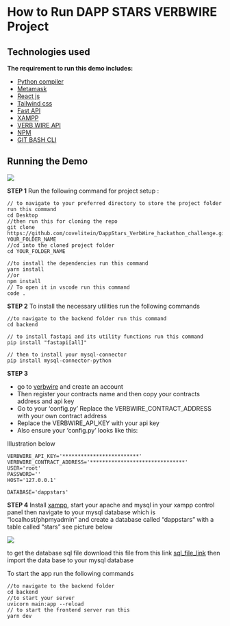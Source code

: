 # How to Run DAPP STARS VERBWIRE Project

## Technologies used

**The requirement to run this demo includes:**

- [Python compiler](https://www.python.org/downloads/)
- [Metamask](https://chrome.google.com/webstore/detail/metamask/nkbihfbeogaeaoehlefnkodbefgpgknn?gclid=CjwKCAiAkrWdBhBkEiwAZ9cdcIIEdJ5UsuI79Wmpep0MS2TLMiLAk_oxoyNb1v5hA0IvqDTqoQ4RIBoC7A8QAvD_BwE)
- [React js](https://reactjs.org/docs/create-a-new-react-app.html)
- [Tailwind css](https://tailwindcss.com/docs/installation)
- [Fast API](https://fastapi.tiangolo.com/tutorial/)
- [XAMPP](https://www.apachefriends.org/download.html)
- [VERB WIRE API](https://www.verbwire.com/)
- [NPM](https://nodejs.org/en/download/)
- [GIT BASH CLI](https://git-scm.com/downloads)


## **Running the Demo**
![](./screenshot/0.gif)


**STEP 1**
Run the following command for project setup :

    // to navigate to your preferred directory to store the project folder run this command
    cd Desktop
    //then run this for cloning the repo
    git clone https://github.com/covelitein/DappStars_VerbWire_hackathon_challenge.git YOUR_FOLDER_NAME
    //cd into the cloned project folder
    cd YOUR_FOLDER_NAME
    
    //to install the dependencies run this command
    yarn install
    //or
    npm install
    // To open it in vscode run this command
    code .

**STEP 2**
To install the necessary utilities run the following commands

    //to navigate to the backend folder run this command
    cd backend
    
    // to install fastapi and its utility functions run this command
    pip install "fastapi[all]"
    
    // then to install your mysql-connector
    pip install mysql-connector-python

**STEP 3**

- go to [verbwire](https://www.verbwire.com/) and create an account 
- Then register your contracts name and then copy your contracts address and api key
- Go to your ‘config.py’ Replace the VERBWIRE_CONTRACT_ADDRESS with your own contract address 
- Replace the VERBWIRE_API_KEY with your api key
- Also ensure your ‘config.py’ looks like this:

Illustration below


    VERBWIRE_API_KEY='*************************'
    VERBWIRE_CONTRACT_ADDRESS='*******************************'
    USER='root'
    PASSWORD=''
    HOST='127.0.0.1'
    
    DATABASE='dappstars'

**STEP 4**
Install [xampp](https://www.apachefriends.org/download.html), start your apache and mysql in your xampp control panel then navigate to your mysql database which is “localhost/phpmyadmin” and create a database called “dappstars” with a table called “stars” see picture below


![](https://paper-attachments.dropboxusercontent.com/s_EE1BEE1DB47FA0D07A828BDC02264B4CE72E323F37C7A1C969E6A006E9712B27_1672316285625_screenshoteasy+80.png)


to get the database sql file download this file from this link [sql_file_link](https://filebin.net/cefkgzqw71kz9djf/stars.sql) then import the data base to your mysql database 

To start the app run the following commands


    //to navigate to the backend folder
    cd backend
    //to start your server
    uvicorn main:app --reload 
    // to start the frontend server run this 
    yarn dev





